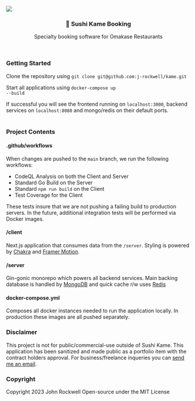 ![](https://user-images.githubusercontent.com/28965487/214147743-e18ffd70-a455-4544-a9d8-c3eca734c61e.png)
<h3 align="center">🍣 Sushi Kame Booking</h3>
<p align="center">Specialty booking software for Omakase Restaurants</p>  
&nbsp; 

<h3>Getting Started</h3>
Clone the repository using <code>git clone git@github.com:j-rockwell/kame.git</code>  

Start all applications using <code>docker-compose up --build</code>  

If successful you will see the frontend running on <code>localhost:3000</code>, backend services on <code>localhost:8080</code> and mongo/redis on their default ports.  
&nbsp;

<h3>Project Contents</h3>  
<h4>.github/workflows</h4>
When changes are pushed to the <code>main</code> branch, we run the following workflows:  
<ul>
  <li>CodeQL Analysis on both the Client and Server</li>
  <li>Standard Go Build on the Server</li>
  <li>Standard <code>npm run build</code> on the Client</li>
  <li>Test Coverage for the Client</li>
</ul>  
These tests insure that we are not pushing a failing build to production servers. In the future, additional integration tests will be performed via Docker images.  
  
<h4>/client</h4>
Next.js application that consumes data from the <code>/server</code>. Styling is powered by <a href="https://chakra-ui.com/">Chakra</a> and <a href="https://www.framer.com/motion/">Framer Motion</a>.  
  
<h4>/server</h4>
Gin-gonic monorepo which powers all backend services. Main backing database is handled by <a href="https://www.mongodb.com/">MongoDB</a> and quick cache r/w uses <a href="https://redis.io/">Redis</a>  
  
<h4>docker-compose.yml</h4>
Composes all docker instances needed to run the application locally. In production these images are all pushed separately.
&nbsp;

<h3>Disclaimer</h3>
This project is not for public/commercial-use outside of Sushi Kame. This application has been sanitized and made public as a portfolio item with the contract holders approval. For business/freelance inqueries you can <a href="mailto:john@llewkcor.com">send me an email</a>.
&nbsp;
  
<h3>Copyright</h3>
Copyright 2023 John Rockwell
Open-source under the MIT License
